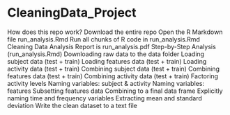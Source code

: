 # CleaningData_Project
How does this repo work?
Download the entire repo
Open the R Markdown file run_analysis.Rmd
Run all chunks of R code in run_analysis.Rmd
Cleaning Data Analysis Report is run_analysis.pdf
Step-by-Step Analysis (run_analysis.Rmd)
Downloading raw data to the data folder
Loading subject data (test + train)
Loading features data (test + train)
Loading activity data (test + train)
Combining subject data (test + train)
Combining features data (test + train)
Combining activity data (test + train)
Factoring activity levels
Naming variables: subject & activity
Naming variables: features
Subsetting features data
Combining to a final data frame
Explicitly naming time and frequency variables
Extracting mean and standard deviation
Write the clean dataset to a text file
